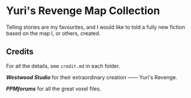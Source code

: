 # Yuri's Revenge Map Collection
Telling stories are my favourites, and I would like to told a fully new fiction based on the map I, or others, created.

## Credits
For all the details, see `credit.md` in each folder.

***Westwood Studio*** for their extraordinary creation —— Yuri's Revenge.

***PPMforums*** for all the great voxel files.
